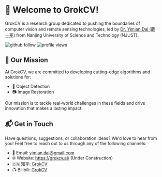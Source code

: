 # 🌟 Welcome to GrokCV!

GrokCV is a research group dedicated to pushing the boundaries of computer vision and remote sensing technologies, led by [Dr. Yimian Dai (戴一冕)](https://yimian.grokcv.ai/) from Nanjing University of Science and Technology (NJUST).

<p align="left"> 
  <img src="https://img.shields.io/github/followers/GrokCV?label=Followers" alt="github follow" />
  <img src="https://komarev.com/ghpvc/?username=GrokCV" alt="profile views" /> 
</p>

## 🎯 Our Mission

At GrokCV, we are committed to developing cutting-edge algorithms and solutions for:

- 📡 Object Detection
- 📷 Image Restoration

Our mission is to tackle real-world challenges in these fields and drive innovation that makes a lasting impact.

## 📬 Get in Touch

Have questions, suggestions, or collaboration ideas? We'd love to hear from you! Feel free to reach out to us through any of the following channels:

- 📧 Email: <yimian.dai@gmail.com>
- 🌐 Website: <https://grokcv.ai/> (Under Construction)
- 🇨🇳 知乎: [GrokCV](https://www.zhihu.com/people/grokcv)
- 📺 Bilibili: [GrokCV](https://space.bilibili.com/833564)

<!--
**GrokCV is a research subgroup led by  from Nanjing University of Science and Technology (NJUST), under the guidance of  from NJUST and the vice-advisement of  from Nankai University.**

🌈 This repo holds GrokCV's **officia codes**, **released datasets**, and **public learning materials**.  


**Here are some ideas to get you started:**

🙋‍♀️ A short introduction - what is your organization all about?
🌈 Contribution guidelines - how can the community get involved?
👩‍💻 Useful resources - where can the community find your docs? Is there anything else the community should know?
🍿 Fun facts - what does your team eat for breakfast?
🧙 Remember, you can do mighty things with the power of [Markdown](https://docs.github.com/github/writing-on-github/getting-started-with-writing-and-formatting-on-github/basic-writing-and-formatting-syntax)
-->
